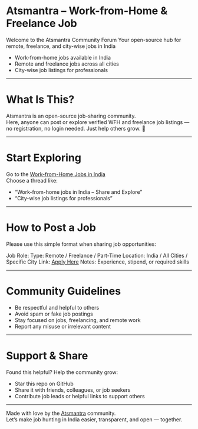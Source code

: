 # Atsmantra – Work-from-Home & Freelance Job

Welcome to the Atsmantra Community Forum
Your open-source hub for remote, freelance, and city-wise jobs in India

- Work-from-home jobs available in India  
- Remote and freelance jobs across all cities  
- City-wise job listings for professionals  

---

# What Is This?

Atsmantra is an open-source job-sharing community.  
Here, anyone can post or explore verified WFH and freelance job listings — no registration, no login needed. Just help others grow. 💚

---

# Start Exploring

Go to the [Work-from-Home Jobs in India](https://github.com/chetansinghnegi-cpu/workfromhomejobs/discussions/1)  
Choose a thread like:
- “Work-from-home jobs in India – Share and Explore”
- “City-wise job listings for professionals”

---

# How to Post a Job

Please use this simple format when sharing job opportunities:

Job Role:
Type: Remote / Freelance / Part-Time
Location: India / All Cities / Specific City
Link: [Apply Here](https://atsmantra.com)
Notes: Experience, stipend, or required skills

---

# Community Guidelines

- Be respectful and helpful to others  
- Avoid spam or fake job postings  
- Stay focused on jobs, freelancing, and remote work  
- Report any misuse or irrelevant content

---

# Support & Share

Found this helpful? Help the community grow:
- Star this repo on GitHub  
- Share it with friends, colleagues, or job seekers  
- Contribute job leads or helpful links to support others

---

Made with love by the [Atsmantra](https://github.com/chetansinghnegi-cpu) community.  
Let’s make job hunting in India easier, transparent, and open — together.


